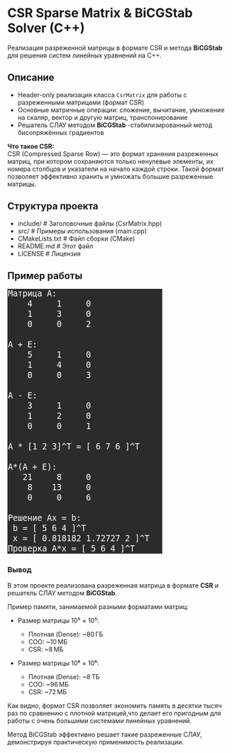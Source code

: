 # CSR Sparse Matrix & BiCGStab Solver (C++)

Реализация разреженной матрицы в формате CSR и метода **BiCGStab** для решения систем линейных уравнений на C++.

## Описание

- Header-only реализация класса `CsrMatrix` для работы с разреженными матрицами (формат CSR)
- Основные матричные операции: сложение, вычитание, умножение на скаляр, вектор и другую матриц, транспонирование
- Решатель СЛАУ методом **BiCGStab** -стабилизированный метод бисопряжённых градиентов
  
**Что такое CSR:**  
CSR (Compressed Sparse Row) — это формат хранения разреженных матриц, при котором сохраняются только ненулевые элементы, их номера столбцов и указатели на начало каждой строки. Такой формат позволяет эффективно хранить и умножать большие разреженные матрицы.

## Структура проекта
- include/ # Заголовочные файлы (CsrMatrix.hpp)
- src/ # Примеры использования (main.cpp)
- CMakeLists.txt # Файл сборки (CMake)
- README.md # Этот файл
- LICENSE # Лицензия
  
## Пример работы
![Вывод программы](screenshots/example_1.png)

### Вывод

В этом проекте реализована разреженная матрица в формате **CSR** и решатель СЛАУ методом **BiCGStab**.

Пример памяти, занимаемой разными форматами матриц:

- Размер матрицы 10⁵ × 10⁵:
  - Плотная (Dense): ~80 ГБ
  - COO: ~10 МБ
  - CSR: ~8 МБ

- Размер матрицы 10⁶ × 10⁶:
  - Плотная (Dense): ~8 ТБ
  - COO: ~96 МБ
  - CSR: ~72 МБ

Как видно, формат CSR позволяет экономить память в десятки тысяч раз по сравнению с плотной матрицей,что делает его пригодным для работы с очень большими системами линейных уравнений.

Метод BiCGStab эффективно решает такие разреженные СЛАУ, демонстрируя практическую применимость реализации.
